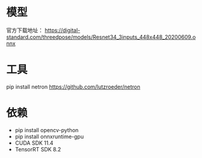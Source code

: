 # 模型

官方下载地址：
https://digital-standard.com/threedpose/models/Resnet34_3inputs_448x448_20200609.onnx

# 工具

pip install netron
https://github.com/lutzroeder/netron

# 依赖

- pip install opencv-python
- pip install onnxruntime-gpu
- CUDA SDK 11.4
- TensorRT SDK 8.2